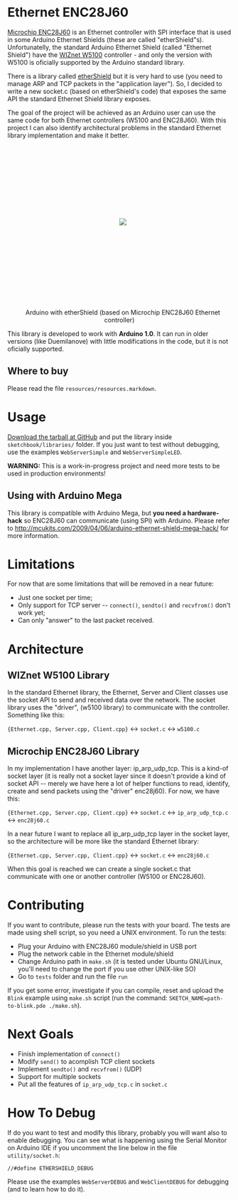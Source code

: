 Ethernet ENC28J60
==================

[Microchip ENC28J60](http://www.microchip.com/wwwproducts/Devices.aspx?dDocName=en022889) is an Ethernet controller with SPI interface that is used in some Arduino Ethernet Shields (these are called "etherShield"s). Unfortunatelly, the standard Arduino Ethernet Shield (called "Ethernet Shield") have the [WIZnet W5100](http://www.wiznet.co.kr/Sub_Modules/en/product/Product_Detail.asp?cate1=5&cate2=7&cate3=26&pid=1011) controller - and only the version with W5100 is oficially supported by the Arduino standard library.

There is a library called [etherShield](http://www.nuelectronics.com/download/projects/etherShield.zip) but it is very hard to use (you need to manage ARP and TCP packets in the "application layer"). So, I decided to write a new socket.c (based on etherShield's code) that exposes the same API the standard Ethernet Shield library exposes.

The goal of the project will be achieved as an Arduino user can use the same code for both Ethernet controllers (W5100 and ENC28J60). With this project I can also identify architectural problems in the standard Ethernet library implementation and make it better.


<div style="height: 350px; line-height: 350px; text-align: center">
    <img src="http://www.CursoDeArduino.com.br/media/ArduinoEthernetShield.jpg" style="vertical-alignt: middle; max-height: 100%" />
</div>
<br />
<div style="text-align: center">
    Arduino with etherShield (based on Microchip ENC28J60 Ethernet controller)
</div>

This library is developed to work with **Arduino 1.0**. It can run in older
versions (like Duemilanove) with little modifications in the code, but it is
not oficially supported.


Where to buy
------------

Please read the file `resources/resources.markdown`.


Usage
=====

[Download the tarball at GitHub](https://github.com/turicas/Ethernet_ENC28J60/tarball/master) and put the library inside `sketchbook/libraries/` folder.
If you just want to test without debugging, use the examples `WebServerSimple` and `WebServerSimpleLED`.

**WARNING:** This is a work-in-progress project and need more tests to be used in production environments!


Using with Arduino Mega
-----------------------

This library is compatible with Arduino Mega, but **you need a hardware-hack** so ENC28J60 can communicate (using SPI) with Arduino. Please refer to <http://mcukits.com/2009/04/06/arduino-ethernet-shield-mega-hack/> for more information.


Limitations
===========

For now that are some limitations that will be removed in a near future:

- Just one socket per time;
- Only support for TCP server -- `connect()`, `sendto()` and `recvfrom()` don't work yet;
- Can only "answer" to the last packet received.


Architecture
============

WIZnet W5100 Library
--------------------

In the standard Ethernet library, the Ethernet, Server and Client classes use the socket API to send and received data over the network. The socket library uses the "driver", (w5100 library) to communicate with the controller. Something like this:


`{Ethernet.cpp, Server.cpp, Client.cpp}` &harr; `socket.c` &harr; `w5100.c`


Microchip ENC28J60 Library
--------------------------

In my implementation I have another layer: ip_arp_udp_tcp. This is a kind-of socket layer (it is really not a socket layer since it doesn't provide a kind of socket API -- merely we have here a lot of helper functions to read, identify, create and send packets using the "driver" enc28j60). For now, we have this:


`{Ethernet.cpp, Server.cpp, Client.cpp}` &harr; `socket.c` &harr; `ip_arp_udp_tcp.c` &harr; `enc28j60.c`

In a near future I want to replace all ip_arp_udp_tcp layer in the socket layer, so the architecture will be more like the standard Ethernet library:


`{Ethernet.cpp, Server.cpp, Client.cpp}` &harr; `socket.c` &harr; `enc28j60.c`

When this goal is reached we can create a single socket.c that communicate with one or another controller (W5100 or ENC28J60).


Contributing
============

If you want to contribute, please run the tests with your board. The tests are
made using shell script, so you need a UNIX environment.
To run the tests:

- Plug your Arduino with ENC28J60 module/shield in USB port
- Plug the network cable in the Ethernet module/shield
- Change Arduino path in `make.sh` (it is tested under Ubuntu GNU/Linux,
  you'll need to change the port if you use other UNIX-like SO)
- Go to `tests` folder and run the file `run`

If you get some error, investigate if you can compile, reset and upload the
`Blink` example using `make.sh` script (run the command:
`SKETCH_NAME=path-to-blink.pde ./make.sh`).


Next Goals
==========

- Finish implementation of `connect()`
- Modify `send()` to acomplish TCP client sockets
- Implement `sendto()` and `recvfrom()` (UDP)
- Support for multiple sockets
- Put all the features of `ip_arp_udp_tcp.c` in `socket.c`


How To Debug
============

If do you want to test and modify this library, probably you will want also to
enable debugging. You can see what is happening using the Serial Monitor on
Arduino IDE if you uncomment the line below in the file `utility/socket.h`:

    //#define ETHERSHIELD_DEBUG

Please use the examples `WebServerDEBUG` and `WebClientDEBUG` for debugging
(and to learn how to do it).
